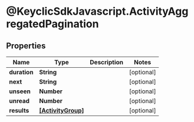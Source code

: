 # @KeyclicSdkJavascript.ActivityAggregatedPagination

## Properties
Name | Type | Description | Notes
------------ | ------------- | ------------- | -------------
**duration** | **String** |  | [optional] 
**next** | **String** |  | [optional] 
**unseen** | **Number** |  | [optional] 
**unread** | **Number** |  | [optional] 
**results** | [**[ActivityGroup]**](ActivityGroup.md) |  | [optional] 


